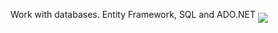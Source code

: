 Work with databases.  Entity Framework, SQL and ADO.NET
<img src="https://i-msdn.sec.s-msft.com/dynimg/IC423396.png" align="middle">
